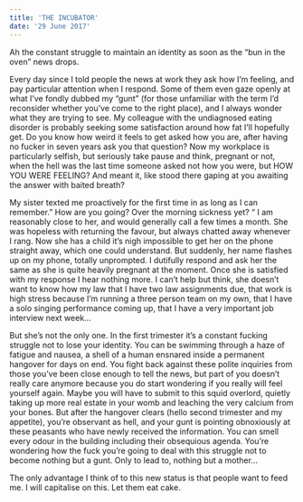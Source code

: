 ```yaml
---
title: 'THE INCUBATOR'
date: '29 June 2017'
---
```


Ah the constant struggle to maintain an identity as soon as the “bun in
the oven” news drops.

Every day since I told people the news at work they ask how I’m feeling, and
pay particular attention when I respond. Some of them even gaze openly at
what I’ve fondly dubbed my “gunt” (for those unfamiliar with the term I’d
reconsider whether you’ve come to the right place), and I always wonder
what they are trying to see. My colleague with the undiagnosed eating
disorder is probably seeking some satisfaction around how fat I’ll hopefully
get. Do you know how weird it feels to get asked how you are, after having no
fucker in seven years ask you that question? Now my workplace is particularly
selfish, but seriously take pause and think, pregnant or not, when the hell
was the last time someone asked not how you were, but HOW YOU WERE FEELING?
And meant it, like stood there gaping at you awaiting the answer with baited
breath?


My sister texted me proactively for the first time in as long as I can
remember.” How are you going? Over the morning sickness yet? “ I am
reasonably close to her, and would generally call a few times a month. She
was hopeless with returning the favour, but always chatted away whenever I
rang. Now she has a child it’s nigh impossible to get her on the phone
straight away, which one could understand. But suddenly, her name flashes up
on my phone, totally unprompted. I dutifully respond and ask her the same as
she is quite heavily pregnant at the moment. Once she is satisfied with my
response I hear nothing more. I can’t help but think, she doesn’t want to
know how my law that I have two law assignments due, that work is high stress
because I’m running a three person team on my own, that I have a solo singing
performance coming up, that I have a very important job interview next week…


But she’s not the only one. In the first trimester it’s a constant fucking
struggle not to lose your identity. You can be swimming through a haze of
fatigue and nausea, a shell of a human ensnared inside a permanent hangover
for days on end. You fight back against these polite inquiries from those
you’ve been close enough to tell the news, but part of you doesn’t really
care anymore because you do start wondering if you really will feel yourself
again. Maybe you will have to submit to this squid overlord, quietly taking
up more real estate in your womb and leaching the very calcium from your
bones. But after the hangover clears (hello second trimester and my
appetite), you’re observant as hell, and your gunt is pointing obnoxiously
at these peasants who have newly received the information. You can smell
every odour in the building including their obsequious agenda. You’re
wondering how the fuck you’re going to deal with this struggle not to become
nothing but a gunt. Only to lead to, nothing but a mother...


The only advantage I think of to this new status is that people want to feed
me. I will capitalise on this. Let them eat cake.
